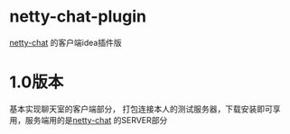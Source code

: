 # netty-chat-plugin
[netty-chat](https://github.com/xzf475/netty-chat) 的客户端idea插件版

# 1.0版本
基本实现聊天室的客户端部分，
打包连接本人的测试服务器，下载安装即可享用，服务端用的是[netty-chat](https://github.com/xzf475/netty-chat) 的SERVER部分
